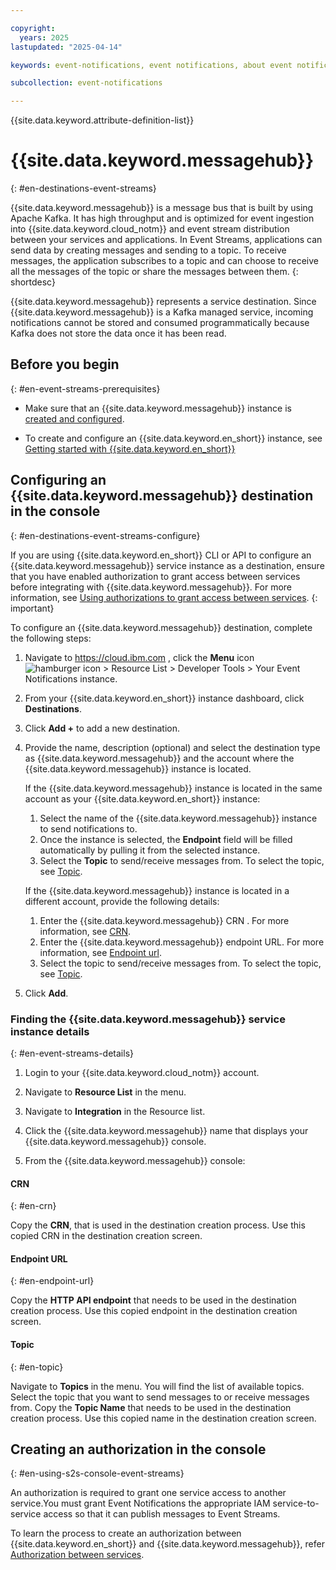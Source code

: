 ```yaml
---

copyright:
  years: 2025
lastupdated: "2025-04-14"

keywords: event-notifications, event notifications, about event notifications, destinations, Event Streams, event streams

subcollection: event-notifications

---
```


{{site.data.keyword.attribute-definition-list}}

# {{site.data.keyword.messagehub}}
{: #en-destinations-event-streams}

{{site.data.keyword.messagehub}} is a message bus that is built by using Apache Kafka. It has high throughput and is optimized for event ingestion into {{site.data.keyword.cloud_notm}} and event stream distribution between your services and applications. In Event Streams, applications can send data by creating messages and sending to a topic. To receive messages, the application subscribes to a topic and can choose to receive all the messages of the topic or share the messages between them. 
{: shortdesc}

{{site.data.keyword.messagehub}} represents a service destination. Since {{site.data.keyword.messagehub}} is a Kafka managed service, incoming notifications cannot be stored and consumed programmatically because Kafka does not store the data once it has been read.

## Before you begin 
{: #en-event-streams-prerequisites}

- Make sure that an {{site.data.keyword.messagehub}} instance is [created and configured](/docs/EventStreams?topic=EventStreams-quick_setup_guide&interface=ui).

- To create and configure an {{site.data.keyword.en_short}} instance, see [Getting started with {{site.data.keyword.en_short}}](/docs/event-notifications?topic=event-notifications-getting-started)

## Configuring an {{site.data.keyword.messagehub}} destination in the console
{: #en-destinations-event-streams-configure}

If you are using {{site.data.keyword.en_short}} CLI or API to configure an {{site.data.keyword.messagehub}} service instance as a destination, ensure that you have enabled authorization to grant access between services before integrating with {{site.data.keyword.messagehub}}. For more information, see [Using authorizations to grant access between services](#en-using-s2s-console-event-streams).
{: important}

To configure an {{site.data.keyword.messagehub}} destination, complete the following steps:

1. Navigate to https://cloud.ibm.com , click the **Menu** icon ![hamburger icon](images/icon_hamburger.svg) > Resource List > Developer Tools > Your Event Notifications instance.

1. From your {{site.data.keyword.en_short}} instance dashboard, click **Destinations**.

1. Click **Add +** to add a new destination.

1. Provide the name, description (optional) and select the destination type as {{site.data.keyword.messagehub}} and the account where the {{site.data.keyword.messagehub}} instance is located. 

      If the {{site.data.keyword.messagehub}} instance is located in the same account as your {{site.data.keyword.en_short}} instance:

      1. Select the name of the {{site.data.keyword.messagehub}} instance to send notifications to. 
      2. Once the instance is selected, the **Endpoint** field will be filled automatically by pulling it from the selected instance. 
      3. Select the **Topic** to send/receive messages from. To select the topic, see [Topic](#en-topic). 


      If the {{site.data.keyword.messagehub}} instance is located in a different account, provide the following details:

      1. Enter the {{site.data.keyword.messagehub}} CRN . For more information, see [CRN](#en-crn).
      2. Enter the {{site.data.keyword.messagehub}} endpoint URL. For more information, see [Endpoint url](#en-endpoint-url).
      3. Select the topic to send/receive messages from. To select the topic, see [Topic](#en-topic).


1. Click **Add**.

### Finding the {{site.data.keyword.messagehub}} service instance details
{: #en-event-streams-details}

1. Login to your {{site.data.keyword.cloud_notm}} account.

1. Navigate to **Resource List** in the menu.

1. Navigate to **Integration** in the Resource list.

1. Click the {{site.data.keyword.messagehub}} name that displays your {{site.data.keyword.messagehub}} console.

1. From the {{site.data.keyword.messagehub}} console: 

#### CRN
{: #en-crn}
    
Copy the **CRN**, that is used in the destination creation process. Use this copied CRN in the destination creation screen.

#### Endpoint URL
{: #en-endpoint-url}

Copy the **HTTP API endpoint** that needs to be used in the destination creation process. Use this copied endpoint in the destination creation screen.

#### Topic
{: #en-topic}

Navigate to **Topics** in the menu. You will find the list of available topics. Select the topic that you want to send messages to or receive messages from. Copy the **Topic Name** that needs to be used in the destination creation process. Use this copied name in the destination creation screen.

## Creating an authorization in the console
{: #en-using-s2s-console-event-streams}

An authorization is required to grant one service access to another service.You must grant Event Notifications the appropriate IAM service-to-service access so that it can publish messages to Event Streams.

To learn the process to create an authorization between {{site.data.keyword.en_short}} and {{site.data.keyword.messagehub}}, refer [Authorization between services](/docs/event-notifications?topic=event-notifications-en-using-s2s-authorization). 
